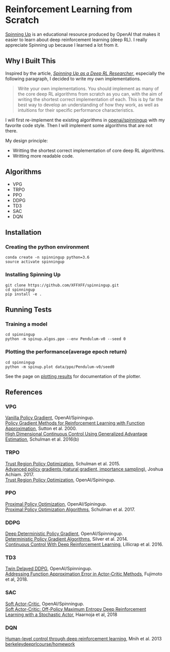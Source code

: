 # Reinforcement Learning from Scratch
 [Spinning Up](https://spinningup.openai.com/en/latest/index.html) is an educational resource produced by OpenAI that makes it easier to learn about deep reinforcement learning (deep RL). I really appreciate Spinning up because I learned a lot from it.
 ## Why I Built This  
Inspired by the article, *[Spinning Up as a Deep RL Researcher](http://spinningup.openai.com/en/latest/spinningup/spinningup.html#doing-rigorous-research-in-rl)*, especially the following paragraph, I decided to write my own implementations. 
> Write your own implementations. You should implement as many of the core deep RL algorithms from scratch as you can, with the aim of writing the shortest correct implementation of each. This is by far the best way to develop an understanding of how they work, as well as intuitions for their specific performance characteristics.

I will first re-implement the existing algorithms in [openai/spinningup](https://github.com/openai/spinningup) with my favorite code style. Then I will implement some algorithms that are not there.  

My design principle:
- Writting the shortest correct implementation of core deep RL algorithms.
- Writting more readable code.

## Algorithms
* VPG
* TRPO
* PPO
* DDPG
* TD3
* SAC
* DQN



## Installation
### Creating the python environment
```
conda create -n spinningup python=3.6
source activate spinningup
```

### Installing Spinning Up
```
git clone https://github.com/XFFXFF/spinningup.git
cd spinningup
pip install -e .
```

## Running Tests
### Training a model
```
cd spinningup
python -m spinup.algos.ppo --env Pendulum-v0 --seed 0
```
### Plotting the performance(average epoch return)
```
cd spinningup
python -m spinup.plot data/ppo/Pendulum-v0/seed0
```
See the page on [plotting results](http://spinningup.openai.com/en/latest/utils/plotter.html) for documentation of the plotter.
## References
### VPG
[Vanilla Policy Gradient](http://spinningup.openai.com/en/latest/algorithms/vpg.html), OpenAI/Spiningup.  
[Policy Gradient Methods for Reinforcement Learning with Function Approximation](https://papers.nips.cc/paper/1713-policy-gradient-methods-for-reinforcement-learning-with-function-approximation.pdf), Sutton et al. 2000.  
[High Dimensional Continuous Control Using Generalized Advantage Estimation](https://arxiv.org/abs/1506.02438), Schulman et al. 2016(b)

### TRPO
[Trust Region Policy Optimization](https://arxiv.org/abs/1502.05477), Schulman et al. 2015.  
[Advanced policy gradients (natural gradient, importance sampling)](http://rail.eecs.berkeley.edu/deeprlcourse-fa17/f17docs/lecture_13_advanced_pg.pdf), Joshua Achiam. 2017.  
[Trust Region Policy Optimization](http://spinningup.openai.com/en/latest/algorithms/trpo.html), OpenAI/Spiningup.  

### PPO 
[Proximal Policy Optimization](http://spinningup.openai.com/en/latest/algorithms/ppo.html), OpenAI/Spiningup.  
[Proximal Policy Optimization Algorithms](https://arxiv.org/abs/1707.06347), Schulman et al. 2017.  

### DDPG
[Deep Deterministic Policy Gradient](http://spinningup.openai.com/en/latest/algorithms/ddpg.html), OpenAI/Spinningup.   
[Deterministic Policy Gradient Algorithms](http://proceedings.mlr.press/v32/silver14.pdf), Silver et al. 2014.  
[Continuous Control With Deep Reinforcement Learning](https://arxiv.org/abs/1509.02971), Lillicrap et al. 2016.

### TD3
[Twin Delayed DDPG](http://spinningup.openai.com/en/latest/algorithms/td3.html), OpenAI/Spinningup.  
[Addressing Function Approximation Error in Actor-Critic Methods](https://arxiv.org/abs/1802.09477), Fujimoto et al, 2018.

### SAC
[Soft Actor-Critic](http://spinningup.openai.com/en/latest/algorithms/sac.html), OpenAI/Spinningup.  
[Soft Actor-Critic: Off-Policy Maximum Entropy Deep Reinforcement Learning with a Stochastic Actor](https://arxiv.org/abs/1801.01290), Haarnoja et al, 2018

### DQN
[Human-level control through deep reinforcement
learning](https://storage.googleapis.com/deepmind-media/dqn/DQNNaturePaper.pdf), Mnih et al. 2013  
[berkeleydeeprlcourse/homework](https://github.com/berkeleydeeprlcourse/homework/tree/master/hw3)
